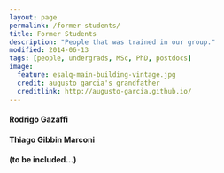 ```yaml
---
layout: page
permalink: /former-students/
title: Former Students
description: "People that was trained in our group."
modified: 2014-06-13
tags: [people, undergrads, MSc, PhD, postdocs]
image:
  feature: esalq-main-building-vintage.jpg
  credit: augusto garcia's grandfather
  creditlink: http://augusto-garcia.github.io/
---
```


#### Rodrigo Gazaffi

#### Thiago Gibbin Marconi

#### (to be included...)

